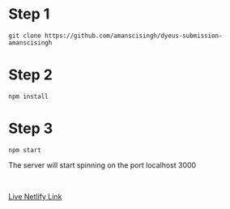# Step 1
```
git clone https://github.com/amanscisingh/dyeus-submission-amanscisingh
```

# Step 2
```
npm install
```

# Step 3
```
npm start
```

<p> The server will start spinning on the port localhost 3000 </p>

<br>

<a href="https://dyeus-assignment-amanscisingh.netlify.app"> Live Netlify Link </a>
